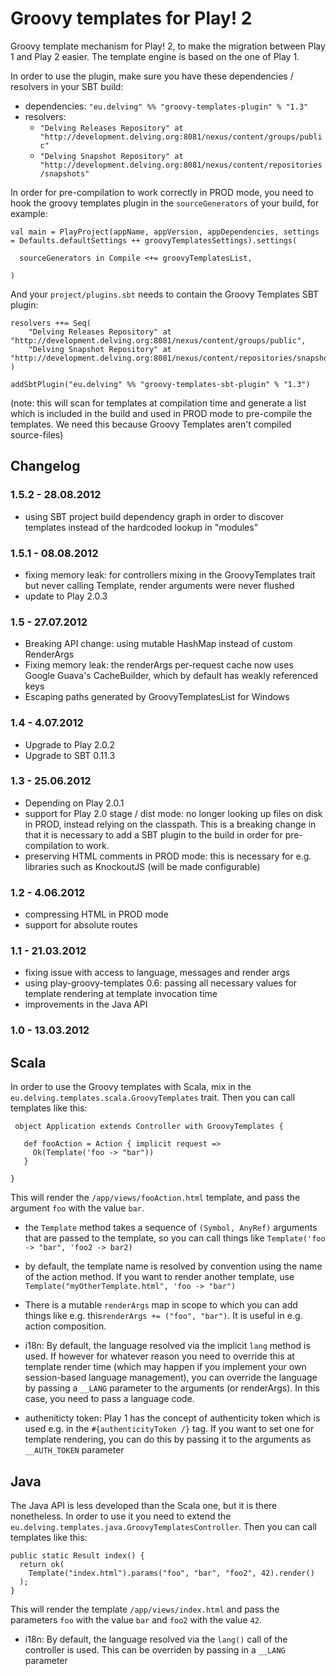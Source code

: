 # Groovy templates for Play! 2

Groovy template mechanism for Play! 2, to make the migration between Play 1 and Play 2 easier. The template engine is based on the one of Play 1.

In order to use the plugin, make sure you have these dependencies / resolvers in your SBT build:

- dependencies: `"eu.delving" %% "groovy-templates-plugin" % "1.3"`
- resolvers:
  - `"Delving Releases Repository" at "http://development.delving.org:8081/nexus/content/groups/public"`
  - `"Delving Snapshot Repository" at "http://development.delving.org:8081/nexus/content/repositories/snapshots"`


In order for pre-compilation to work correctly in PROD mode, you need to hook the groovy templates plugin in the `sourceGenerators` of your build, for example:

    val main = PlayProject(appName, appVersion, appDependencies, settings = Defaults.defaultSettings ++ groovyTemplatesSettings).settings(

      sourceGenerators in Compile <+= groovyTemplatesList,
    
    )

And your `project/plugins.sbt` needs to contain the Groovy Templates SBT plugin:

    resolvers ++= Seq(
        "Delving Releases Repository" at "http://development.delving.org:8081/nexus/content/groups/public",
        "Delving Snapshot Repository" at "http://development.delving.org:8081/nexus/content/repositories/snapshots",
    )
    
    addSbtPlugin("eu.delving" %% "groovy-templates-sbt-plugin" % "1.3")


(note: this will scan for templates at compilation time and generate a list which is included in the build and used in PROD mode to pre-compile the templates. We need this because Groovy Templates aren't compiled source-files)


## Changelog

### 1.5.2 - 28.08.2012

- using SBT project build dependency graph in order to discover templates instead of the hardcoded lookup in "modules"

### 1.5.1 - 08.08.2012

- fixing memory leak: for controllers mixing in the GroovyTemplates trait but never calling Template, render arguments were never flushed 
- update to Play 2.0.3

### 1.5 - 27.07.2012

- Breaking API change: using mutable HashMap instead of custom RenderArgs
- Fixing memory leak: the renderArgs per-request cache now uses Google Guava's CacheBuilder, which by default has weakly referenced keys
- Escaping paths generated by GroovyTemplatesList for Windows

### 1.4 - 4.07.2012

- Upgrade to Play 2.0.2
- Upgrade to SBT 0.11.3

### 1.3 - 25.06.2012

- Depending on Play 2.0.1
- support for Play 2.0 stage / dist mode: no longer looking up files on disk in PROD, instead relying on the classpath. This is a breaking change in that it is necessary to add a SBT plugin to the build in order for pre-compilation to work.
- preserving HTML comments in PROD mode: this is necessary for e.g. libraries such as KnockoutJS (will be made configurable)

### 1.2 - 4.06.2012

- compressing HTML in PROD mode
- support for absolute routes

### 1.1 - 21.03.2012

- fixing issue with access to language, messages and render args
- using play-groovy-templates 0.6: passing all necessary values for template rendering at template invocation time 
- improvements in the Java API

### 1.0 - 13.03.2012

## Scala

In order to use the Groovy templates with Scala, mix in the `eu.delving.templates.scala.GroovyTemplates` trait. Then you can call templates like this:


     object Application extends Controller with GroovyTemplates {
     
       def fooAction = Action { implicit request =>
         Ok(Template('foo -> "bar"))
       }

    }

This will render the `/app/views/fooAction.html` template, and pass the argument `foo` with the value `bar`.

- the `Template` method takes a sequence of `(Symbol, AnyRef)` arguments that are passed to the template, so you can call things like `Template('foo -> "bar", 'foo2 -> bar2)`

- by default, the template name is resolved by convention using the name of the action method. If you want to render another template, use `Template("myOtherTemplate.html", 'foo -> "bar")`

- There is a mutable `renderArgs` map in scope to which you can add things like e.g. this`renderArgs += ("foo", "bar")`. It is useful in e.g. action composition.

- i18n: By default, the language resolved via the implicit `lang` method is used. If however for whatever reason you need to override this at template render time (which may happen if you implement your own session-based language management), you can override the language by passing a `__LANG` parameter to the arguments (or renderArgs). In this case, you need to pass a language code.

- autheniticty token: Play 1 has the concept of authenticity token which is used e.g. in the `#{authenticityToken /}` tag. If you want to set one for template rendering, you can do this by passing it to the arguments as `__AUTH_TOKEN` parameter


## Java

The Java API is less developed than the Scala one, but it is there nonetheless. In order to use it you need to extend the `eu.delving.templates.java.GroovyTemplatesController`. Then you can call templates like this:

    public static Result index() {
      return ok(
        Template("index.html").params("foo", "bar", "foo2", 42).render()
      );
    }

This will render the template `/app/views/index.html` and pass the parameters `foo` with the value `bar` and `foo2` with the value `42`.

- i18n: By default, the language resolved via the `lang()` call of the controller is used. This can be overriden by passing in a `__LANG` parameter
